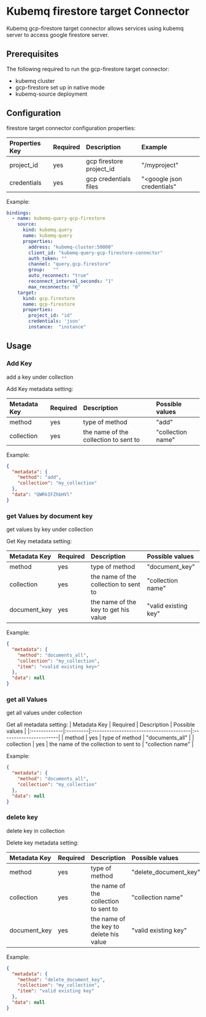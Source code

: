 # Kubemq firestore target Connector

Kubemq gcp-firestore target connector allows services using kubemq server to access google firestore server.

## Prerequisites
The following required to run the gcp-firestore target connector:

- kubemq cluster
- gcp-firestore set up in native mode
- kubemq-source deployment

## Configuration

firestore target connector configuration properties:

| Properties Key | Required | Description                                | Example                    |
|:---------------|:---------|:-------------------------------------------|:---------------------------|
| project_id     | yes      | gcp firestore project_id                   | "<googleurl>/myproject"    |
| credentials    | yes      | gcp credentials files                      | "<google json credentials" |


Example:

```yaml
bindings:
  - name: kubemq-query-gcp-firestore
    source:
      kind: kubemq.query
      name: kubemq-query
      properties:
        address: "kubemq-cluster:50000"
        client_id: "kubemq-query-gcp-firestore-connector"
        auth_token: ""
        channel: "query.gcp.firestore"
        group:   ""
        auto_reconnect: "true"
        reconnect_interval_seconds: "1"
        max_reconnects: "0"
    target:
      kind: gcp.firestore
      name: gcp-firestore
      properties:
        project_id: "id"
        credentials: 'json'
        instance:  "instance"
```

## Usage

### Add Key 

add a key under collection

Add Key  metadata setting:

| Metadata Key | Required | Description                            | Possible values      |
|:-------------|:---------|:---------------------------------------|:---------------------|
| method       | yes      | type of method                         | "add"                |
| collection   | yes      | the name of the collection to sent to  | "collection name"    |


Example:

```json
{
  "metadata": {
    "method": "add",
    "collection": "my_collection"
  },
  "data": "QWRkIFZhbHVl"
}
```


### get Values by document key

get values by key under collection

Get Key  metadata setting:

| Metadata Key | Required | Description                            | Possible values            |
|:-------------|:---------|:---------------------------------------|:---------------------------|
| method       | yes      | type of method                         | "document_key"             |
| collection   | yes      | the name of the collection to sent to  | "collection name"          |
| document_key | yes      | the name of the key to get his value   | "valid existing key"       |


Example:

```json
{
  "metadata": {
    "method": "documents_all",
    "collection": "my_collection",
    "item": "<valid existing key>"
  },
  "data": null
}
```

### get all Values

get all values under collection

Get all metadata setting:
| Metadata Key | Required | Description                             | Possible values        |
|:-------------|:---------|:----------------------------------------|:-----------------------|
| method       | yes      | type of method                         | "documents_all"         |
| collection   | yes      | the name of the collection to sent to  | "collection name"       |


Example:

```json
{
  "metadata": {
    "method": "documents_all",
    "collection": "my_collection"
  },
  "data": null
}
```


### delete key

delete key in collection

Delete key metadata setting:

| Metadata Key | Required | Description                             | Possible values         |
|:-------------|:---------|:----------------------------------------|:------------------------|
| method       | yes      | type of method                          | "delete_document_key"   |
| collection   | yes      | the name of the collection to sent to   | "collection name"     |
| document_key | yes      | the name of the key to delete his value | "valid existing key"  |


Example:

```json
{
  "metadata": {
    "method": "delete_document_key",
    "collection": "my_collection",
    "item": "valid existing key"
  },
  "data": null
}
```
